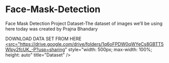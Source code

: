 # Face-Mask-Detection
Face Mask Detection Project
Dataset-The dataset of  images we’ll be using here today was created by  Prajna Bhandary 

DOWNLOAD DATA SET FROM HERE <a href="https://drive.google.com/drive/folders/1q6oFPDW0qWYeCs8GBTT5Wlpy2fcUK_-P?usp=sharing"><src="https://drive.google.com/drive/folders/1q6oFPDW0qWYeCs8GBTT5Wlpy2fcUK_-P?usp=sharing" style="width: 500px; max-width: 100%; height: auto" title="Dataset" /></a>
